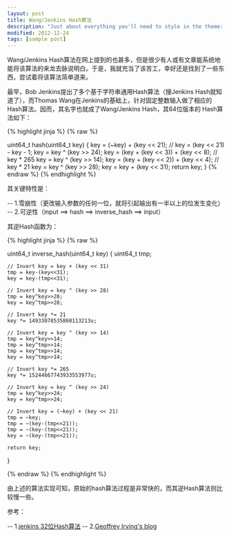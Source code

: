 ```yaml
---
layout: post
title: Wang/Jenkins Hash算法
description: "Just about everything you'll need to style in the theme: headings, paragraphs, blockquotes, tables, code blocks, and more."
modified: 2012-12-24
tags: [sample post]
---
```


Wang/Jenkins Hash算法在网上提到的也甚多，但是很少有人或有文章能系统地能将该算法的来龙去脉说明白。于是，我就充当了该苦工，幸好还是找到了一些东西，尝试着将该算法简单道来。

最早，Bob Jenkins提出了多个基于字符串通用Hash算法（搜Jenkins Hash就知道了），而Thomas Wang在Jenkins的基础上，针对固定整数输入做了相应的Hash算法。因而，其名字也就成了Wang/Jenkins Hash，其64位版本的 Hash算法如下：


{% highlight jinja %}
{% raw %}

uint64_t hash(uint64_t key) {
    key = (~key) + (key << 21); // key = (key << 21) - key - 1;
    key = key ^ (key >> 24);
    key = (key + (key << 3)) + (key << 8); // key * 265
    key = key ^ (key >> 14);
    key = (key + (key << 2)) + (key << 4); // key * 21
    key = key ^ (key >> 28);
    key = key + (key << 31);
    return key;
}
{% endraw %}
{% endhighlight %}


其关键特性是：

-- 1.雪崩性（更改输入参数的任何一位，就将引起输出有一半以上的位发生变化）
-- 2.可逆性（input ==> hash ==> inverse_hash ==> input）

其逆Hash函数为：


{% highlight jinja %}
{% raw %}

uint64_t inverse_hash(uint64_t key) {
    uint64_t tmp;

    // Invert key = key + (key << 31)
    tmp = key-(key<<31);
    key = key-(tmp<<31);

    // Invert key = key ^ (key >> 28)
    tmp = key^key>>28;
    key = key^tmp>>28;

    // Invert key *= 21
    key *= 14933078535860113213u;

    // Invert key = key ^ (key >> 14)
    tmp = key^key>>14;
    tmp = key^tmp>>14;
    tmp = key^tmp>>14;
    key = key^tmp>>14;

    // Invert key *= 265
    key *= 15244667743933553977u;

    // Invert key = key ^ (key >> 24)
    tmp = key^key>>24;
    key = key^tmp>>24;

    // Invert key = (~key) + (key << 21)
    tmp = ~key;
    tmp = ~(key-(tmp<<21));
    tmp = ~(key-(tmp<<21));
    key = ~(key-(tmp<<21));

    return key;
}

{% endraw %}
{% endhighlight %}


由上述的算法实现可知，原始的hash算法过程是非常快的，而其逆Hash算法则比较慢一些。

参考：

-- 1.[jenkins 32位Hash算法](http://burtleburtle.net/bob/hash/integer.html)
-- 2.[Geoffrey Irving's blog](http://naml.us/blog/tag/thomas-wang)
